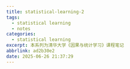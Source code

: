 ```yaml
---
title: statistical-learning-2
tags:
  - statistical learning
  - notes
categories:
  - statistical learning
excerpt: 本系列为清华大学《因果与统计学习》课程笔记
abbrlink: ad2b30e2
date: 2025-06-26 21:37:29
---
```

